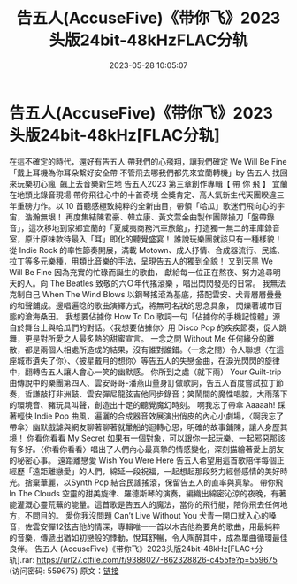 ﻿---
title: 告五人(AccuseFive)《带你飞》2023头版24bit-48kHzFLAC分轨
date: 2023-05-28 10:05:07
categories: APE、FLAC、MP3
tags: 华语中文
---
# 告五人(AccuseFive)《带你飞》2023头版24bit-48kHz[FLAC分轨]

在這不確定的時代，還好有告五人
帶我們的心飛翔，讓我們確定 We Will Be Fine
「戴上耳機為你耳朵繫好安全帶
不管飛去哪我們都先來宜蘭轉機」by 告五人
找回來玩樂初心瘋  飆上去音樂新生地
告五人2023 第三章創作專輯【 帶 你 飛 】
宜蘭在地類比錄音現場 帶你飛往心中的十首奇境
金獎肯定、高人氣新生代天團睽違三年重磅力作。以 10
首聽感極致純粹的全新曲目，帶領「哈瓜」歌迷們飛向心的宇宙，浩瀚無垠！
再度集結陳君豪、韓立康、黃文萱金曲製作團隊操刀「盤帶錄音」，這次移地到家鄉宜蘭的「夏威夷商務汽車旅館」，打造獨一無二的車庫錄音室，原汁原味款待最入「耳」即化的聽覺盛宴！
誰說玩樂團就該只有一種樣貌！從 Indie Rock 的率性節奏開展，滿載
Motown、成人抒情、合成器流行、民謠、拉丁等多元樂種，用類比音樂的手法，呈現告五人的獨到全貌！
又到天黑 We Will Be Fine
因為充實的忙碌而誕生的歌曲， 獻給每一位正在熬夜、努力追尋明天的人。向 The Beatles 致敬的六Ｏ年代搖滾樂
，唱出閃閃發亮的日常。
我無法克制自己 When The Wind Blows
以鋼琴搖滾為基底，搭配雲安、犬青層層疊疊的和聲鋪成。邊唱遍唸的歌曲演繹方式，將無可名狀的思念具象，
閃爍著城市百態的滄海桑田。
我想要佔據你 How To Do
歌詞一句「佔據你的手機記憶體」源自於舞台上與哈瓜們的對話。〈我想要佔據你〉用 Disco Pop
的疾疾節奏，促人跳舞，更是對所愛之人最炙熱的甜蜜宣言。
一念之間 Without Me
任何緣分的離散，都是兩個人相處所造成的結果，沒有誰對誰錯。〈一念之間〉令人聯想〈在這座城市遺失了你〉、〈披星戴月的想你〉等告五人的失戀金曲，在淚光閃閃的旋律中，翻轉告五人讓人會心一笑的幽默感。
你所到之處（就下雨） Your
Guilt-trip
由傳說中的樂團第四人、雲安哥哥-潘燕山量身訂做歌詞，告五人首度嘗試拉丁節奏，哲謙敲打非洲鼓、雲安彈尼龍弦吉他同步錄音；笑鬧間的魔性唱腔，大雨落下的環境音、豬玩具叫聲，創造出十足的聽覺魔幻時刻。
啊我忘了帶傘 Aaaaah!
踩著輕快 Indie Pop
曲風，遍灑的合成器音效展演出俏皮的內心小劇場，〈啊我忘了帶傘〉幽默戲謔與網友聊著聊著就暈船的迴轉心思，明確的故事鋪陳，讓人身歷其境！
你看你看看 My Secret
如果有一個對象，可以跟你一起玩樂、一起邪惡那該有多好。〈你看你看看〉唱出了人們內心最真摯的情感變化，深刻描繪著愛上朋友的秘密心事。
遠距離戀愛 Wish You Were Here
告五人希望用這首歌陪伴每個正經歷「遠距離戀愛」的人們，綿延一段祝福，一起想起那段努力經營感情的美好時光。捨棄華麗，以Synth
Pop 結合民謠搖滾，保留告五人的直率與真摯。
帶你飛 In The Clouds
空靈的甜美旋律、羅德斯琴的演奏，編織出綿密沁涼的夜晚，有著能灌溉心靈荒蕪的能量。這首歌是告五人的魔法，當你的飛行艇，陪你飛去任何地方，不問目的。
愛你我沒問題 Can’t Live Without You
犬青一開口就入心的嗓音，佐雲安彈12弦吉他的情深，專輯唯一一首以木吉他為要角的歌曲，用最純粹的音樂，傳遞出猶如初戀般的悸動，悅耳舒暢，令人陶醉其中，成為單曲循環最佳良伴。
告五人 (AccuseFive)《带你飞》2023头版24bit-48kHz[FLAC+分轨].rar: https://url27.ctfile.com/f/9388027-862328826-c455fe?p=559675
(访问密码: 559675)
原文：[链接](https://blog.sina.com.cn/s/blog_1647c7e760103122q.html)
